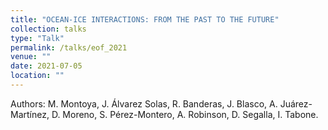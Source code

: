 ```yaml
---
title: "OCEAN-ICE INTERACTIONS: FROM THE PAST TO THE FUTURE"
collection: talks
type: "Talk"
permalink: /talks/eof_2021
venue: ""
date: 2021-07-05
location: ""
---
```


Authors: M. Montoya, J. Álvarez Solas, R. Banderas, J. Blasco, A. Juárez-Martínez, D. Moreno, S. Pérez-Montero, A. Robinson, D. Segalla, I. Tabone.
